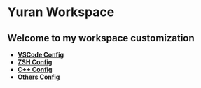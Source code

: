 # Yuran Workspace

## Welcome to my workspace customization

- [**VSCode Config**](./.vscode)
- [**ZSH Config**](./.zsh)
- [**C++ Config**](./cpp_config)
- [**Others Config**](./.settings)
